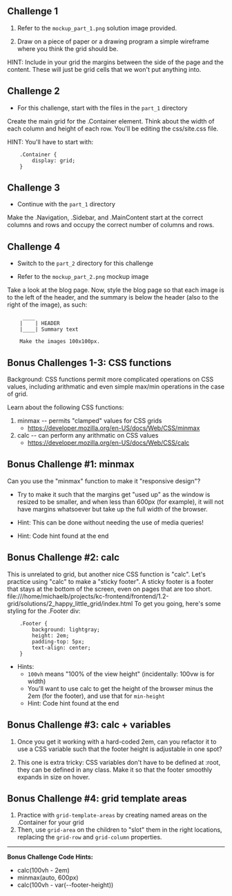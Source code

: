  Challenge 1
----------------------

1. Refer to the `mockup_part_1.png` solution image provided.

2. Draw on a piece of paper or a drawing program a simple wireframe where you
think the grid should be.

HINT: Include in your grid the margins between the side of the page and the
content. These will just be grid cells that we won't put anything into.



Challenge 2
----------------------

- For this challenge, start with the files in the `part_1` directory

Create the main grid for the .Container element. Think about the width of each
column and height of each row. You'll be editing the css/site.css file.

HINT: You'll have to start with:

        .Container {
            display: grid;
        }



Challenge 3
----------------------

- Continue with the `part_1` directory

Make the .Navigation, .Sidebar, and .MainContent start at the correct columns
and rows and occupy the correct number of columns and rows.




Challenge 4
----------------------

- Switch to the `part_2` directory for this challenge

- Refer to the `mockup_part_2.png` mockup image

Take a look at the blog page. Now, style the blog page so that each image is to
the left of the header, and the summary is below the header (also to the right
of the image), as such:

         ____
        |    | HEADER
        |____| Summary text

        Make the images 100x100px.



Bonus Challenges 1-3: CSS functions
---------------------------------

Background: CSS functions permit more complicated operations on CSS values,
including arithmatic and even simple max/min operations in the case of grid.

Learn about the following CSS functions:

1. minmax -- permits "clamped" values for CSS grids
    - <https://developer.mozilla.org/en-US/docs/Web/CSS/minmax>
2. calc -- can perform any arithmatic on CSS values
    - <https://developer.mozilla.org/en-US/docs/Web/CSS/calc>



Bonus Challenge #1: minmax
---------------------------------

Can you use the "minmax" function to make it "responsive design"?

- Try to make it such that the margins get "used up" as the window is resized
  to be smaller, and when less than 600px (for example), it will not have
  margins whatsoever but take up the full width of the browser.

- Hint: This can be done without needing the use of media queries!
- Hint: Code hint found at the end



Bonus Challenge #2: calc
---------------------------------

This is unrelated to grid, but another nice CSS function is "calc". Let's
practice using "calc" to make a "sticky footer". A sticky footer is a footer
that stays at the bottom of the screen, even on pages that are too short.
file:///home/michaelb/projects/kc-frontend/frontend/1.2-grid/solutions/2_happy_little_grid/index.html
To get you going, here's some styling for the .Footer div:

        .Footer {
            background: lightgray;
            height: 2em;
            padding-top: 5px;
            text-align: center;
        }

- Hints:
    - `100vh` means "100% of the view height" (incidentally: 100vw is for width)
    - You'll want to use calc to get the height of the browser minus the 2em
      (for the footer), and use that for `min-height`
    - Hint: Code hint found at the end



Bonus Challenge #3: calc + variables
---------------------------------

1. Once you get it working with a hard-coded 2em, can you refactor it to use a
  CSS variable such that the footer height is adjustable in one spot?

2. This one is extra tricky: CSS variables don't have to be defined at :root,
they can be defined in any class. Make it so that the footer smoothly expands
in size on hover.



Bonus Challenge #4: grid template areas
---------------------------------

1. Practice with `grid-template-areas` by creating named areas on the
.Container for your grid
2. Then, use `grid-area` on the children to "slot" them in the right locations,
replacing the `grid-row` and `grid-column` properties.





------------------------



**Bonus Challenge Code Hints:**

- calc(100vh - 2em)
- minmax(auto, 600px)
- calc(100vh - var(--footer-height))
